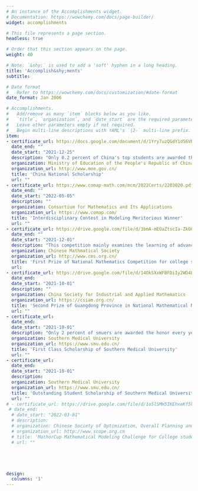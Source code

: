 ```yaml
---
# An instance of the Accomplishments widget.
# Documentation: https://wowchemy.com/docs/page-builder/
widget: accomplishments

# This file represents a page section.
headless: true

# Order that this section appears on the page.
weight: 40

# Note: `&shy;` is used to add a 'soft' hyphen in a long heading.
title: 'Accomplish&shy;ments'
subtitle:

# Date format
#   Refer to https://wowchemy.com/docs/customization/#date-format
date_format: Jan 2006

# Accomplishments.
#   Add/remove as many `item` blocks below as you like.
#   `title`, `organization`, and `date_start` are the required parameters.
#   Leave other parameters empty if not required.
#   Begin multi-line descriptions with YAML's `|2-` multi-line prefix.
item:
- certificate_url: https://docs.google.com/document/d/1Yry7uzQGdY1d56VRJJo3cqil1jeTWXL6BipN1oNld-Y/edit?usp=sharing
  date_end: ""
  date_start: "2021-12-25"
  description: "Only 0.2 percent of China's top students are awarded the honor every year."
  organization: Ministry of Education of the People's Republic of China
  organization_url: http://www.moe.gov.cn/
  title: 'China National Scholarship'
  url: ""
- certificate_url: https://www.comap-math.com/mcm/2022Certs/2203020.pdf
  date_end: ""
  date_start: "2022-05-05"
  description: ""
  organization: Consortium for Mathematics and Its Applications
  organization_url: https://www.comap.com/
  title: 'Interdisciplinary Contest in Modeling Meritorious Winner'
  url: ""
- certificate_url: https://drive.google.com/file/d/1bmA-mEOaZtscIa-ZkOCt4uQ80yQqTThk/view?usp=sharing
  date_end: ""
  date_start: "2021-12-01"
  description: "This competition mainly examines the learning of advanced mathematics, advanced algebra, probability theory and mathematical statistics."
  organization: Chinese Mathmatical Society
  organization_url: http://www.cms.org.cn/
  title: 'First Prize of National Mathematics Competition for college students in Guangdong Province'
  url: 
- certificate_url: https://drive.google.com/file/d/14OkSXxWFBFDiIy2WD4Lh0HsipGGJkkEN/view?usp=sharing
  date_end: 
  date_start: "2021-10-01"
  description: ""
  organization: China Society for Industrial and Applied Mathematics
  organization_url: https://csiam.org.cn/
  title: 'Second Prize of Guangdong Province in National Mathematical Modeling Contest for College Students'
  url: ""
- certificate_url: 
  date_end: 
  date_start: "2021-10-01"
  description: "Only 2 percent of smuers are awarded the honor every year."
  organization: Southern Medical University
  organization_url: https://www.smu.edu.cn/
  title: 'First Class Scholarship of Southern Medical University'
  url: ""
- certificate_url: 
  date_end: 
  date_start: "2021-10-01"
  description: 
  organization: Southern Medical University
  organization_url: https://www.smu.edu.cn/
  title: 'Outstanding Student Scholarship of Southern Medical University'
  url: ""
# - certificate_url: https://drive.google.com/file/d/1o5lSMH5IKEhxeKf5VFQ63Wu6JeOhnUie/view?usp=sharing 
 # date_end: 
  # date_start: "2022-03-01"
  # description: 
  # organization: Chinese Society of Optimization, Overall Planning and Economic Mathematics
  # organization_url: http://www.scope.org.cn
  # title: 'MathorCup Mathematical Modeling Challenge for College students-the third Prize of big data Competition'
  # url: ""





design:
  columns: '1' 
---
```

